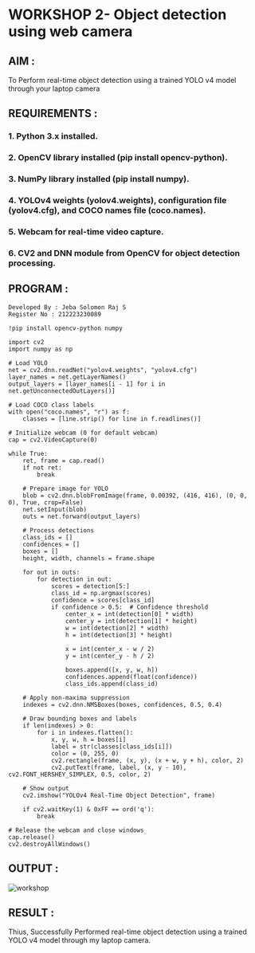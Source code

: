 # WORKSHOP 2- Object detection using web camera

## AIM :
To Perform real-time object detection using a trained YOLO v4 model through your laptop camera

## REQUIREMENTS :

### 1. Python 3.x installed.
### 2. OpenCV library installed (pip install opencv-python).
### 3. NumPy library installed (pip install numpy).
### 4. YOLOv4 weights (yolov4.weights), configuration file (yolov4.cfg), and COCO names file (coco.names).
### 5. Webcam for real-time video capture.
### 6. CV2 and DNN module from OpenCV for object detection processing.

## PROGRAM :
```
Developed By : Jeba Solomon Raj S
Register No : 212223230089
```
```
!pip install opencv-python numpy

```
```
import cv2
import numpy as np

# Load YOLO
net = cv2.dnn.readNet("yolov4.weights", "yolov4.cfg")
layer_names = net.getLayerNames()
output_layers = [layer_names[i - 1] for i in net.getUnconnectedOutLayers()]

# Load COCO class labels
with open("coco.names", "r") as f:
    classes = [line.strip() for line in f.readlines()]

# Initialize webcam (0 for default webcam)
cap = cv2.VideoCapture(0)

while True:
    ret, frame = cap.read()
    if not ret:
        break

    # Prepare image for YOLO
    blob = cv2.dnn.blobFromImage(frame, 0.00392, (416, 416), (0, 0, 0), True, crop=False)
    net.setInput(blob)
    outs = net.forward(output_layers)

    # Process detections
    class_ids = []
    confidences = []
    boxes = []
    height, width, channels = frame.shape

    for out in outs:
        for detection in out:
            scores = detection[5:]
            class_id = np.argmax(scores)
            confidence = scores[class_id]
            if confidence > 0.5:  # Confidence threshold
                center_x = int(detection[0] * width)
                center_y = int(detection[1] * height)
                w = int(detection[2] * width)
                h = int(detection[3] * height)

                x = int(center_x - w / 2)
                y = int(center_y - h / 2)

                boxes.append([x, y, w, h])
                confidences.append(float(confidence))
                class_ids.append(class_id)

    # Apply non-maxima suppression
    indexes = cv2.dnn.NMSBoxes(boxes, confidences, 0.5, 0.4)

    # Draw bounding boxes and labels
    if len(indexes) > 0:
        for i in indexes.flatten():
            x, y, w, h = boxes[i]
            label = str(classes[class_ids[i]])
            color = (0, 255, 0)
            cv2.rectangle(frame, (x, y), (x + w, y + h), color, 2)
            cv2.putText(frame, label, (x, y - 10), cv2.FONT_HERSHEY_SIMPLEX, 0.5, color, 2)

    # Show output
    cv2.imshow("YOLOv4 Real-Time Object Detection", frame)

    if cv2.waitKey(1) & 0xFF == ord('q'):
        break

# Release the webcam and close windows
cap.release()
cv2.destroyAllWindows()

```
## OUTPUT :
![workshop](https://github.com/user-attachments/assets/e80d50c4-e147-40f2-ae74-6835b3ef8ba1)

## RESULT :
Thius, Successfully Performed real-time object detection using a trained YOLO v4 model through my laptop camera.
